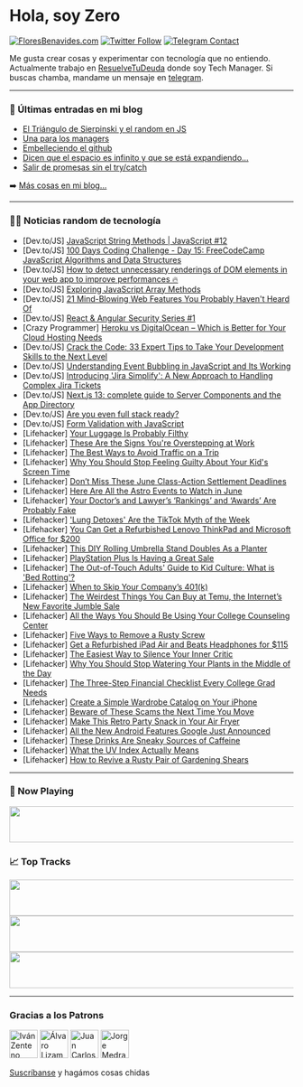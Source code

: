 # Hola, soy Zero

[![FloresBenavides.com](https://img.shields.io/website?down_message=oops&label=MiBlog&style=for-the-badge&up_message=online&url=https%3A%2F%2Ffloresbenavides.com)](https://floresbenavides.com) [![Twitter Follow](https://img.shields.io/twitter/follow/ZeroDragon?color=%231DA1F2&label=Follow&logo=twitter&logoColor=ffffff&style=for-the-badge)](https://twitter.com/zerodragon) [![Telegram Contact](https://img.shields.io/badge/escr%C3%ADbeme-ZeroDragon-%2326A5E4?style=for-the-badge&logo=telegram)](https://t.me/zerodragon)

Me gusta crear cosas y experimentar con tecnología que no entiendo.
Actualmente trabajo en [ResuelveTuDeuda](http://github.com/resuelve) donde soy Tech Manager.
Si buscas chamba, mandame un mensaje en [telegram](https://t.me/zerodragon).

---

### 📕 Últimas entradas en mi blog
<!-- BLOG-POST-LIST:START -->
- [El Triángulo de Sierpinski y el random en JS](https://floresbenavides.com/el-triangulo-de-sierpinski-y-el-random-en-js/)
- [Una para los managers](https://floresbenavides.com/una-para-los-managers/)
- [Embelleciendo el github](https://floresbenavides.com/embelleciendo-el-github/)
- [Dicen que el espacio es infinito y que se está expandiendo…](https://floresbenavides.com/dicen-que-el-espacio-es-infinito-y-que-se-esta-expandiendo/)
- [Salir de promesas sin el try/catch](https://floresbenavides.com/salir-de-promesas-sin-el-try-catch/)
<!-- BLOG-POST-LIST:END -->

➡️ [Más cosas en mi blog...](https://floresbenavides.com)

---

### 👨‍💻 Noticias random de tecnología
<!-- TECH-POSTS:START -->
- [Dev.to/JS] [JavaScript String Methods | JavaScript #12](https://dev.to/sksage/javascript-string-methods-javascript-12-3gol)
- [Dev.to/JS] [100 Days Coding Challenge - Day 15: FreeCodeCamp JavaScript Algorithms and Data Structures](https://dev.to/alexmgp7/100-days-coding-challenge-day-15-freecodecamp-javascript-algorithms-and-data-structures-534d)
- [Dev.to/JS] [How to detect unnecessary renderings of DOM elements in your web app to improve performances 🔥](https://dev.to/maxime1992/how-to-detect-unnecessary-renderings-of-dom-elements-in-your-web-app-to-improve-performances-13jd)
- [Dev.to/JS] [Exploring JavaScript Array Methods](https://dev.to/mattryanmtl/exploring-the-powerful-javascript-array-methods-a-comprehensive-guide-3md)
- [Dev.to/JS] [21 Mind-Blowing Web Features You Probably Haven&#39;t Heard Of](https://dev.to/johnrushx/21-mind-blowing-web-features-you-probably-havent-heard-of-2b77)
- [Dev.to/JS] [React &amp; Angular Security Series #1](https://dev.to/ajebodev/react-angular-security-series-1-3mm2)
- [Crazy Programmer] [Heroku vs DigitalOcean – Which is Better for Your Cloud Hosting Needs](https://www.thecrazyprogrammer.com/2023/06/heroku-vs-digitalocean.html)
- [Dev.to/JS] [Crack the Code: 33 Expert Tips to Take Your Development Skills to the Next Level](https://dev.to/andytechdev/crack-the-code-33-expert-tips-to-take-your-development-skills-to-the-next-level-3f2l)
- [Dev.to/JS] [Understanding Event Bubbling in JavaScript and Its Working](https://dev.to/ateevduggal/understanding-event-bubbling-in-javascript-and-its-working-3c56)
- [Dev.to/JS] [Introducing &#39;Jira Simplify&#39;: A New Approach to Handling Complex Jira Tickets](https://dev.to/tonymcnulty/introducing-jira-simplify-a-new-approach-to-handling-complex-jira-tickets-1baj)
- [Dev.to/JS] [Next.js 13: complete guide to Server Components and the App Directory](https://dev.to/gc_psk/nextjs-13-complete-guide-to-server-components-and-the-app-directory-11jn)
- [Dev.to/JS] [Are you even full stack ready?](https://dev.to/treasuredev_/are-you-even-full-stack-ready-21np)
- [Dev.to/JS] [Form Validation with JavaScript](https://dev.to/tracy4code/form-validation-with-javascript-21l6)
- [Lifehacker] [Your Luggage Is Probably Filthy](https://lifehacker.com/your-luggage-is-probably-filthy-1850501679)
- [Lifehacker] [These Are the Signs You&#39;re Overstepping at Work](https://lifehacker.com/these-are-the-signs-youre-overstepping-at-work-1850501701)
- [Lifehacker] [The Best Ways to Avoid Traffic on a Trip](https://lifehacker.com/the-best-ways-to-avoid-traffic-on-a-trip-1850501765)
- [Lifehacker] [Why You Should Stop Feeling Guilty About Your Kid&#39;s Screen Time](https://lifehacker.com/why-you-should-stop-feeling-guilty-about-your-kids-scre-1850500959)
- [Lifehacker] [Don’t Miss These June Class-Action Settlement Deadlines](https://lifehacker.com/don-t-miss-these-june-class-action-settlement-deadlines-1850501393)
- [Lifehacker] [Here Are All the Astro Events to Watch in June](https://lifehacker.com/here-are-all-the-astro-events-to-watch-in-june-1850500214)
- [Lifehacker] [Your Doctor’s and Lawyer’s ‘Rankings’ and ‘Awards’ Are Probably Fake](https://lifehacker.com/your-doctor-s-and-lawyer-s-rankings-and-awards-are-1850500367)
- [Lifehacker] [&#39;Lung Detoxes&#39; Are the TikTok Myth of the Week](https://lifehacker.com/lung-detoxes-are-the-tiktok-myth-of-the-week-1850500657)
- [Lifehacker] [You Can Get a Refurbished Lenovo ThinkPad and Microsoft Office for $200](https://lifehacker.com/you-can-get-a-refurbished-lenovo-thinkpad-and-microsoft-1850480431)
- [Lifehacker] [This DIY Rolling Umbrella Stand Doubles As a Planter](https://lifehacker.com/this-diy-rolling-umbrella-stand-doubles-as-a-planter-1850498827)
- [Lifehacker] [PlayStation Plus Is Having a Great Sale](https://lifehacker.com/playstation-plus-is-having-a-great-sale-1850500018)
- [Lifehacker] [The Out-of-Touch Adults&#39; Guide to Kid Culture: What is &#39;Bed Rotting&#39;?](https://lifehacker.com/the-out-of-touch-adults-guide-to-kid-culture-what-is-b-1850500032)
- [Lifehacker] [When to Skip Your Company’s 401&lpar;k&rpar;](https://lifehacker.com/when-to-skip-your-company-s-401-k-1850499838)
- [Lifehacker] [The Weirdest Things You Can Buy at Temu, the Internet’s New Favorite Jumble Sale](https://lifehacker.com/the-weirdest-things-you-can-buy-at-temu-the-internet-s-1850497999)
- [Lifehacker] [All the Ways You Should Be Using Your College Counseling Center](https://lifehacker.com/all-the-ways-you-should-be-using-your-college-counselin-1850499484)
- [Lifehacker] [Five Ways to Remove a Rusty Screw](https://lifehacker.com/five-ways-to-remove-a-rusty-screw-1850498754)
- [Lifehacker] [Get a Refurbished iPad Air and Beats Headphones for $115](https://lifehacker.com/get-a-refurbished-ipad-air-and-beats-headphones-for-11-1850489794)
- [Lifehacker] [The Easiest Way to Silence Your Inner Critic](https://lifehacker.com/the-easiest-way-to-silence-your-inner-critic-1850497775)
- [Lifehacker] [Why You Should Stop Watering Your Plants in the Middle of the Day](https://lifehacker.com/why-you-should-stop-watering-your-plants-in-the-middle-1850497331)
- [Lifehacker] [The Three-Step Financial Checklist Every College Grad Needs](https://lifehacker.com/the-three-step-financial-checklist-every-college-grad-n-1850496495)
- [Lifehacker] [Create a Simple Wardrobe Catalog on Your iPhone](https://lifehacker.com/create-a-simple-wardrobe-catalog-on-your-iphone-1850495680)
- [Lifehacker] [Beware of These Scams the Next Time You Move](https://lifehacker.com/beware-of-these-scams-the-next-time-you-move-1850493049)
- [Lifehacker] [Make This Retro Party Snack in Your Air Fryer](https://lifehacker.com/make-this-retro-party-snack-in-your-air-fryer-1850496989)
- [Lifehacker] [All the New Android Features Google Just Announced](https://lifehacker.com/all-the-new-android-features-google-just-announced-1850495604)
- [Lifehacker] [These Drinks Are Sneaky Sources of Caffeine](https://lifehacker.com/these-drinks-are-sneaky-sources-of-caffeine-1850495926)
- [Lifehacker] [What the UV Index Actually Means](https://lifehacker.com/what-the-uv-index-actually-means-1850496699)
- [Lifehacker] [How to Revive a Rusty Pair of Gardening Shears](https://lifehacker.com/how-to-revive-a-rusty-pair-of-gardening-shears-1850495367)<!-- TECH-POSTS:END -->

---

### 🎵 Now Playing
<a href="https://spotify-now-playing-dun.vercel.app/now-playing?open"><img src="https://spotify-now-playing-dun.vercel.app/now-playing" width="540" height="64"></a>

### 📈 Top Tracks
<a href="https://spotify-now-playing-dun.vercel.app/top-tracks?i=1&open"><img src="https://spotify-now-playing-dun.vercel.app/top-tracks?i=1" width="540" height="64"></a>
<a href="https://spotify-now-playing-dun.vercel.app/top-tracks?i=2&open"><img src="https://spotify-now-playing-dun.vercel.app/top-tracks?i=2" width="540" height="64"></a>
<a href="https://spotify-now-playing-dun.vercel.app/top-tracks?i=3&open"><img src="https://spotify-now-playing-dun.vercel.app/top-tracks?i=3" width="540" height="64"></a>

---

### Gracias a los Patrons
[<img src="https://avatars.githubusercontent.com/u/243380?v=4" alt="Iván Zenteno" width="50px">](https://github.com/k001) [<img src="https://avatars.githubusercontent.com/u/19955639?v=4" alt="Álvaro Lizama" width="50px">](https://github.com/alvarolizama) [<img src="https://avatars.githubusercontent.com/u/2718753?v=4" alt="Juan Carlos Ruiz" width="50px">](https://github.com/JuanCrg90) [<img src="https://avatars.githubusercontent.com/u/37025?v=4" alt="Jorge Medrano" width="50px">](https://github.com/h1pp1e) 

[Suscríbanse](https://www.patreon.com/zerodragon) y hagámos cosas chidas
